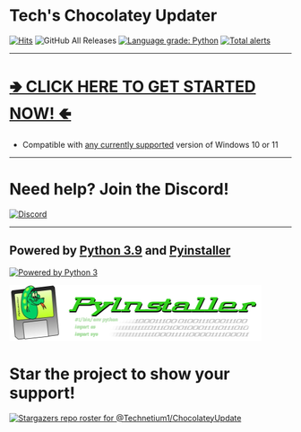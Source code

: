 # Tech's Chocolatey Updater

[![Hits](https://hits.seeyoufarm.com/api/count/incr/badge.svg?url=https%3A%2F%2Fgithub.com%2FTechnetium1%2FChocolateyUpdate&count_bg=%2324CC11&title_bg=%23000000&icon=&icon_color=%23E7E7E7&title=Hits&edge_flat=false)](https://hits.seeyoufarm.com) ![GitHub All Releases](https://img.shields.io/github/downloads/Technetium1/ChocolateyUpdate/total?color=24CC11&label=Total%20Downloads&logo=GitHub) 
[![Language grade: Python](https://img.shields.io/lgtm/grade/python/g/Technetium1/ChocolateyUpdate.svg?logo=lgtm&logoWidth=18)](https://lgtm.com/projects/g/Technetium1/ChocolateyUpdate/context:python) [![Total alerts](https://img.shields.io/lgtm/alerts/g/Technetium1/ChocolateyUpdate.svg?logo=lgtm&logoWidth=18)](https://lgtm.com/projects/g/Technetium1/ChocolateyUpdate/alerts/)


---

# [🢂 CLICK HERE TO GET STARTED NOW! 🢀](https://github.com/Technetium1/ChocolateyUpdate/releases/latest/download/ChocolateyUpdate.exe)

- Compatible with [any currently supported](https://user-images.githubusercontent.com/9877150/108580196-724c7000-72f8-11eb-9f66-320b1b5c8a3b.png) version of Windows 10 or 11

---

# Need help? Join the Discord!
[![Discord](https://discordapp.com/api/guilds/260151582337794058/widget.png?style=banner3)](https://discord.com/widget?id=260151582337794058&theme=dark)

---

## Powered by [Python 3.9](https://www.python.org/) and [Pyinstaller](http://www.pyinstaller.org/)

[<img src="https://images-na.ssl-images-amazon.com/images/I/51UQmrmjMXL.png" width="200" height="200" alt="Powered by Python 3" title="Powered by Python 3">](https://www.python.org/)

[<img src="https://github.com/Technetium1/ChocolateyUpdate/raw/master/PyinstallerTransparentLogoWide.png" width="450" height="100" alt="Powered by Pyinstaller" title="Powered by Pyinstaller">](https://www.pyinstaller.org/)

# Star the project to show your support!
[![Stargazers repo roster for @Technetium1/ChocolateyUpdate](https://reporoster.com/stars/Technetium1/ChocolateyUpdate)](https://github.com/Technetium1/ChocolateyUpdate/stargazers)
